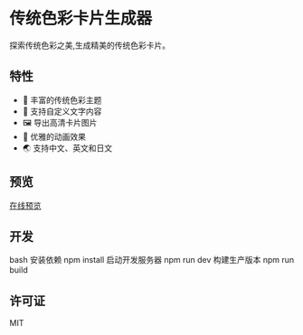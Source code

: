 # 传统色彩卡片生成器

探索传统色彩之美,生成精美的传统色彩卡片。

## 特性

- 🎨 丰富的传统色彩主题
- 📝 支持自定义文字内容
- 🖼 导出高清卡片图片
- 💫 优雅的动画效果
- 🌏 支持中文、英文和日文

## 预览

[在线预览](https://your-github-username.github.io/traditional-color-card)

## 开发
bash
安装依赖
npm install
启动开发服务器
npm run dev
构建生产版本
npm run build

## 许可证

MIT
